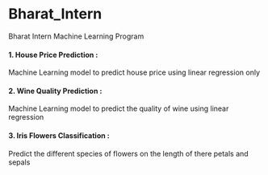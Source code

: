 # Bharat_Intern
Bharat Intern Machine Learning Program

#### 1. House Price Prediction :
Machine Learning model to predict house price using linear regression only


#### 2. Wine Quality Prediction :
Machine Learning model to predict the quality of wine using linear regression


#### 3. Iris Flowers Classification :
Predict the different species of flowers on the length of there petals and sepals
